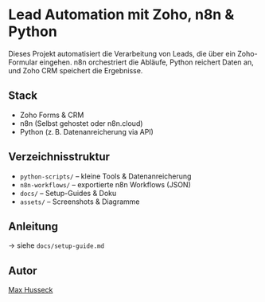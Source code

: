 # Lead Automation mit Zoho, n8n & Python 

Dieses Projekt automatisiert die Verarbeitung von Leads, die über ein Zoho-Formular eingehen. n8n orchestriert die Abläufe, Python reichert Daten an, und Zoho CRM speichert die Ergebnisse.

## Stack

-  Zoho Forms & CRM
-  n8n (Selbst gehostet oder n8n.cloud)
-  Python (z. B. Datenanreicherung via API)

## Verzeichnisstruktur

- `python-scripts/` – kleine Tools & Datenanreicherung
- `n8n-workflows/` – exportierte n8n Workflows (JSON)
- `docs/` – Setup-Guides & Doku
- `assets/` – Screenshots & Diagramme

## Anleitung

→ siehe `docs/setup-guide.md`

## Autor

[Max Husseck](https://github.com/atmzn)
